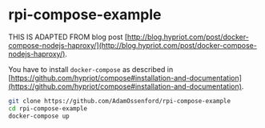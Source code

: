 # rpi-compose-example
THIS IS ADAPTED FROM blog post [http://blog.hypriot.com/post/docker-compose-nodejs-haproxy/](http://blog.hypriot.com/post/docker-compose-nodejs-haproxy/).

You have to install `docker-compose` as described in [https://github.com/hypriot/compose#installation-and-documentation](https://github.com/hypriot/compose#installation-and-documentation).


```bash
git clone https://github.com/AdamOssenford/rpi-compose-example
cd rpi-compose-example
docker-compose up
```
